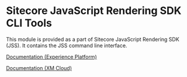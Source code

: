 # Sitecore JavaScript Rendering SDK CLI Tools

This module is provided as a part of Sitecore JavaScript Rendering SDK (JSS). It contains the JSS command line interface.

[Documentation (Experience Platform)](https://doc.sitecore.com/xp/en/developers/hd/201/sitecore-headless-development/sitecore-javascript-rendering-sdk-cli-tools.html)

[Documentation (XM Cloud)](https://doc.sitecore.com/xmc/en/developers/xm-cloud/sitecore-javascript-rendering-sdk-cli-tools.html)